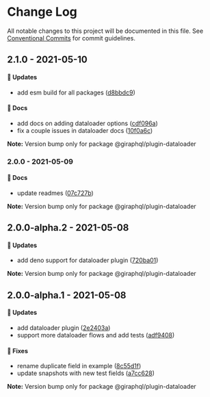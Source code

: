 # Change Log

All notable changes to this project will be documented in this file.
See [Conventional Commits](https://conventionalcommits.org) for commit guidelines.

## 2.1.0 - 2021-05-10

#### 🚀 Updates

- add esm build for all packages ([d8bbdc9](https://github.com/hayes/giraphql/commit/d8bbdc9))

#### 📘 Docs

- add docs on adding dataloader options ([cdf096a](https://github.com/hayes/giraphql/commit/cdf096a))
- fix a couple issues in dataloader docs ([10f0a6c](https://github.com/hayes/giraphql/commit/10f0a6c))

**Note:** Version bump only for package @giraphql/plugin-dataloader





### 2.0.0 - 2021-05-09

#### 📘 Docs

- update readmes ([07c727b](https://github.com/hayes/giraphql/commit/07c727b))

**Note:** Version bump only for package @giraphql/plugin-dataloader





## 2.0.0-alpha.2 - 2021-05-08

#### 🚀 Updates

- add deno support for dataloader plugin ([720ba01](https://github.com/hayes/giraphql/commit/720ba01))

**Note:** Version bump only for package @giraphql/plugin-dataloader





## 2.0.0-alpha.1 - 2021-05-08

#### 🚀 Updates

- add dataloader plugin ([2e2403a](https://github.com/hayes/giraphql/commit/2e2403a))
- support more dataloader flows and add tests ([adf9408](https://github.com/hayes/giraphql/commit/adf9408))

#### 🐞 Fixes

- rename duplicate field in example ([8c55d1f](https://github.com/hayes/giraphql/commit/8c55d1f))
- update snapshots with new test fields ([a7cc628](https://github.com/hayes/giraphql/commit/a7cc628))

**Note:** Version bump only for package @giraphql/plugin-dataloader
